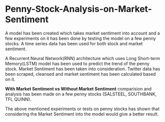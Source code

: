 # Penny-Stock-Analysis-on-Market-Sentiment
A model has been created which takes market sentiment into account and a few experiments on it has been done by testing the model on a few penny stocks.
A time series data has been used for both stock and market sentiment.

A Recurrent Neural Network(RNN) architecture which uses Long Short-term Memory(LSTM) model has been used to predict the trend of the penny stock. Market Sentiment has been taken into consideration. Twitter data has been scraped, cleansed and market sentiment has been calculated based on it.

<b>With Market Sentiment vs Without Market Sentiment</b> comparision and analysis has been made on a few penny stocks (SALSTEEL, SOUTHBANK, TFL QUINN).

The above mentioned experiments or tests on penny stocks has shown that considering the Market Sentiment into the model would give a better result.
